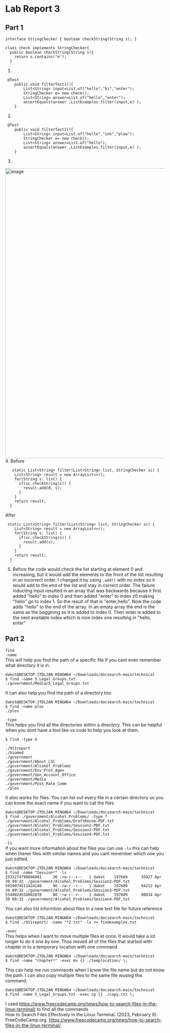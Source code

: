 # Lab Report 3
## Part 1
```
interface StringChecker { boolean checkString(String s); }

class check implements StringChecker{
  public boolean checkString(String s){
    return s.contains("e");
  }
```
1. 
```
 @Test
    public void filterTest1(){
        List<String> input=List.of("hello","hi","enter");
        StringChecker e= new check();
        List<String> answer=List.of("hello","enter");
        assertEquals(answer ,ListExamples.filter(input,e) );
    }
```
2. 
```
 @Test
    public void filterTest2(){
        List<String> input=List.of("hello","ink","plow");
        StringChecker e= new check();
        List<String> answer=List.of("hello");
        assertEquals(answer ,ListExamples.filter(input,e) );
    }
```
3. 
<img width="917" alt="image" src="https://github.com/coda289/cse15l-lab-report/assets/148298382/c5f61195-ae24-44cb-b440-86cdbfc05b40"> \
4. Before
```
   static List<String> filter(List<String> list, StringChecker sc) {
    List<String> result = new ArrayList<>();
    for(String s: list) {
      if(sc.checkString(s)) {
        result.add(0, s);
      }
    }
    return result;
  }
```
After
```
 static List<String> filter(List<String> list, StringChecker sc) {
    List<String> result = new ArrayList<>();
    for(String s: list) {
      if(sc.checkString(s)) {
        result.add(s);
      }
    }
    return result;
  }
```
5. Before the code would check the list starting at element 0 and increasing, but it would add the elements to the front of the list resulting in an incorrect order. I changed it by using `.add()` with no index so it would add to the end of the list and stay in correct order. The failure inducting input resulted in an array that was backwards because it first added "hello" to index 0 and then added "enter" to index z0 making "hello" go to index 1. So the result of that is "enter,hello". Now the code adds "hello" to the end of the array. In an empty array the end is the same as the beggining so it is added to index 0. Then enter is added to the next available index which is now index one resulting in "hello, enter"
## Part 2
`find` \
`-name` \
This will help you find the path of a specific file if you cant even remember what directory it is in. 
```
dakot@DESKTOP-2TDL2AN MINGW64 ~/Downloads/docsearch-main/technical   
$ find -name 5_Legal_Groups.txt
./government/Media/5_Legal_Groups.txt
```
It can also help you find the path of a directory too.
```
dakot@DESKTOP-2TDL2AN MINGW64 ~/Downloads/docsearch-main/technical
$ find -name plos
./plos
```
`-type` \
This helps you find all the directories within a directory. This can be helpful when you dont have a tool like vs code to help you look at them. 
```
$ find -type d
.
./911report
./biomed
./government
./government/About_LSC
./government/Alcohol_Problems
./government/Env_Prot_Agen
./government/Gen_Account_Office
./government/Media
./government/Post_Rate_Comm
./plos
```
It also works for files. You can list out every file in a certain directory so you can know the exact name if you want to cat the files
```
dakot@DESKTOP-2TDL2AN MINGW64 ~/Downloads/docsearch-main/technical   
$ find ./government/Alcohol_Problems/ -type f
./government/Alcohol_Problems/DraftRecom-PDF.txt
./government/Alcohol_Problems/Session2-PDF.txt
./government/Alcohol_Problems/Session3-PDF.txt
./government/Alcohol_Problems/Session4-PDF.txt
```
`-ls` \
If you want more information about the files you can use `-ls` this can help when theres files with similar names and you cant remember which one you just edited. 
```
dakot@DESKTOP-2TDL2AN MINGW64 ~/Downloads/docsearch-main/technical   
$ find -name "Session*" -ls
2533274790896081     36 -rw-r--r--   1 dakot    197609      35927 Apr 30 09:32 ./government/Alcohol_Problems/Session2-PDF.txt
5910974511424140     96 -rw-r--r--   1 dakot    197609      94212 Apr 30 09:32 ./government/Alcohol_Problems/Session3-PDF.txt
5348024558002878     80 -rw-r--r--   1 dakot    197609      80034 Apr 30 09:32 ./government/Alcohol_Problems/Session4-PDF.txt
```
You can also list informtion about files in a new text file for future reference
```
dakot@DESKTOP-2TDL2AN MINGW64 ~/Downloads/docsearch-main/technical   
$ find ./911report/ -name "*2.txt" -ls >> findexamples.txt
```
`-exec` \
This helps when I want to move multiple files at once. It would take a lot longer to do it one by one. Thos moved all of the files that started with chapter in to a temporary location with one command. 
```
dakot@DESKTOP-2TDL2AN MINGW64 ~/Downloads/docsearch-main/technical
$ find -name "chapter*" -exec mv {} ./templocation/ \;
```

This can help me run commands when I know the file name but do not know the path. I can also copy multiple files to the same file wusing this command. 
```
dakot@DESKTOP-2TDL2AN MINGW64 ~/Downloads/docsearch-main/technical
$ find -name 5_Legal_Groups.txt -exec cp {} ./copy.txt \;
```

I used https://www.freecodecamp.org/news/how-to-search-files-in-the-linux-terminal/ to find all the commands  \
How to Search Files Effectively in the Linux Terminal. (2023, February 9). \
  FreeCodeCamp.org. https://www.freecodecamp.org/news/how-to-search-files-in-the-linux-terminal/
